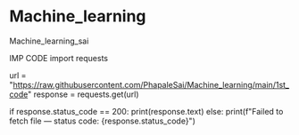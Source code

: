 # Machine_learning
Machine_learning_sai

IMP CODE
import requests

url = "https://raw.githubusercontent.com/PhapaleSai/Machine_learning/main/1st_code"
response = requests.get(url)

if response.status_code == 200:
    print(response.text)
else:
    print(f"Failed to fetch file — status code: {response.status_code}")
